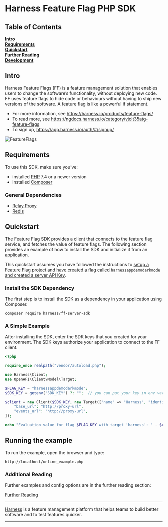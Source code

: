 Harness Feature Flag PHP SDK
========================

## Table of Contents
**[Intro](#Intro)**<br>
**[Requirements](#Requirements)**<br>
**[Quickstart](#Quickstart)**<br>
**[Further Reading](docs/further_reading.md)**<br>
**[Development](docs/development.md)**<br>


## Intro

Harness Feature Flags (FF) is a feature management solution that enables users to change the software’s functionality, without deploying new code. FF uses feature flags to hide code or behaviours without having to ship new versions of the software. A feature flag is like a powerful if statement.
* For more information, see https://harness.io/products/feature-flags/
* To read more, see https://ngdocs.harness.io/category/vjolt35atg-feature-flags
* To sign up, https://app.harness.io/auth/#/signup/

![FeatureFlags](https://github.com/harness/ff-php-server-sdk/raw/main/docs/images/ff-gui.png)

## Requirements
To use this SDK, make sure you’ve:
- installed [PHP](https://www.php.net/) 7.4 or a newer version
- installed [Composer](https://getcomposer.org/)
### General Dependencies
- [Relay Proxy](https://github.com/harness/ff-proxy)
- [Redis](https://redis.io/)
## Quickstart
The Feature Flag SDK provides a client that connects to the feature flag service, and fetches the value
of feature flags. The following section provides an example of how to install the SDK and initialize it from an application.

This quickstart assumes you have followed the instructions to [setup a Feature Flag project and have created a flag called `harnessappdemodarkmode` and created a server API Key](https://ngdocs.harness.io/article/1j7pdkqh7j-create-a-feature-flag#step_1_create_a_project).

### Install the SDK Dependency

The first step is to install the SDK as a dependency in your application using Composer.

```shell
composer require harness/ff-server-sdk
```
### A Simple Example

After installing the SDK, enter the SDK keys that you created for your environment. The SDK keys authorize your application to connect to the FF client. 

```php
<?php

require_once realpath("vendor/autoload.php");

use Harness\Client;
use OpenAPI\Client\Model\Target;

$FLAG_KEY = "harnessappdemodarkmode";
$SDK_KEY = getenv("SDK_KEY") ?: "";  // you can put your key in env variable or you can provide in the code

$client = new Client($SDK_KEY, new Target(["name" => "Harness", "identifier" => "harness"]), [
    "base_url": "http://proxy-url",
    "events_url": "http://proxy-url",
]);

echo "Evaluation value for flag $FLAG_KEY with target 'harness': " . $client->evaluate($FLAG_KEY, false);
```

## Running the example

To run the example, open the browser and type:

```
http://localhost/online_example.php
```

### Additional Reading

Further examples and config options are in the further reading section:

[Further Reading](docs/further_reading.md)


-------------------------
[Harness](https://www.harness.io/) is a feature management platform that helps teams to build better software and to
test features quicker.

-------------------------
